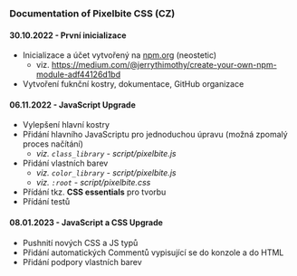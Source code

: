 ### Documentation of Pixelbite CSS (CZ)
#### 30.10.2022 - První inicializace
- Inicializace a účet vytvořený na [npm.org](https://npm.org) (neostetic)
  - viz. https://medium.com/@jerrythimothy/create-your-own-npm-module-adf44126d1bd 
- Vytvoření fuknční kostry, dokumentace, GitHub organizace
#### 06.11.2022 - JavaScript Upgrade
- Vylepšení hlavní kostry
- Přidání hlavního JavaScriptu pro jednoduchou úpravu (možná zpomalý proces načítání)
  - *viz. `class_library` - script/pixelbite.js*
- Přidání vlastních barev
  - *viz. `color_library` - script/pixelbite.js*
  - *viz. `:root` - script/pixelbite.css*
- Přídání tkz. **CSS essentials** pro tvorbu
- Přídání testů
#### 08.01.2023 - JavaScript a CSS Upgrade
- Pushnití nových CSS a JS typů
- Přidání automatických Commentů vypisující se do konzole a do HTML
- Přidání podpory vlastních barev 
